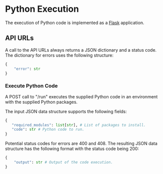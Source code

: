 # Python Execution

The execution of Python code is implemented as a [Flask](https://github.com/pallets/flask) application.

## API URLs

A call to the API URLs always returns a JSON dictionary and a status code.
The dictionary for errors uses the following structure:

```python
{
    "error": str
}
```

### Execute Python Code

A POST call to "/run" executes the supplied Python code in an environment with the supplied Python packages.

The input JSON data structure supports the following fields:

```python
{
   "required_modules": list[str], # List of packages to install.
   "code": str # Python code to run.
}
```

Potential status codes for errors are 400 and 408.
The resulting JSON data structure has the following format with the status code being 200:

```python
{
    "output": str # Output of the code execution.
}
```
